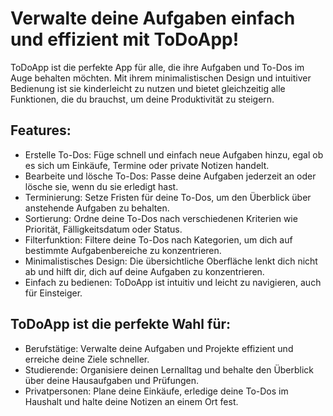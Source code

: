 # Verwalte deine Aufgaben einfach und effizient mit ToDoApp!

ToDoApp ist die perfekte App für alle, die ihre Aufgaben und To-Dos im Auge behalten möchten. Mit ihrem minimalistischen Design und intuitiver Bedienung ist sie kinderleicht zu nutzen und bietet gleichzeitig alle Funktionen, die du brauchst, um deine Produktivität zu steigern.

## Features:

- Erstelle To-Dos: Füge schnell und einfach neue Aufgaben hinzu, egal ob es sich um Einkäufe, Termine oder private Notizen handelt.
- Bearbeite und lösche To-Dos: Passe deine Aufgaben jederzeit an oder lösche sie, wenn du sie erledigt hast.
- Terminierung: Setze Fristen für deine To-Dos, um den Überblick über anstehende Aufgaben zu behalten.
- Sortierung: Ordne deine To-Dos nach verschiedenen Kriterien wie Priorität, Fälligkeitsdatum oder Status.
- Filterfunktion: Filtere deine To-Dos nach Kategorien, um dich auf bestimmte Aufgabenbereiche zu konzentrieren.
- Minimalistisches Design: Die übersichtliche Oberfläche lenkt dich nicht ab und hilft dir, dich auf deine Aufgaben zu konzentrieren.
- Einfach zu bedienen: ToDoApp ist intuitiv und leicht zu navigieren, auch für Einsteiger.

## ToDoApp ist die perfekte Wahl für:

- Berufstätige: Verwalte deine Aufgaben und Projekte effizient und erreiche deine Ziele schneller.
- Studierende: Organisiere deinen Lernalltag und behalte den Überblick über deine Hausaufgaben und Prüfungen.
- Privatpersonen: Plane deine Einkäufe, erledige deine To-Dos im Haushalt und halte deine Notizen an einem Ort fest.

